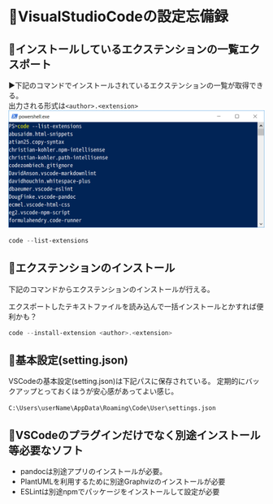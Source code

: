 # 💎VisualStudioCodeの設定忘備録

## 💎インストールしているエクステンションの一覧エクスポート

▶下記のコマンドでインストールされているエクステンションの一覧が取得できる。  
出力される形式は`<author>.<extension>`
![](image/getExtension.png)

```Powershell
code --list-extensions
```

## 💎エクステンションのインストール

下記のコマンドからエクステンションのインストールが行える。

エクスポートしたテキストファイルを読み込んで一括インストールとかすれば便利かも？

```Powershell
code --install-extension <author>.<extension>
```

## 💎基本設定(setting.json)

VSCodeの基本設定(setting.json)は下記パスに保存されている。
定期的にバックアップとっておくほうが安心感があってよい感じ。

`C:\Users\userName\AppData\Roaming\Code\User\settings.json`

## 💎VSCodeのプラグインだけでなく別途インストール等必要なソフト

- pandocは別途アプリのインストールが必要。
- PlantUMLを利用するために別途Graphvizのインストールが必要
- ESLintは別途npmでパッケージをインストールして設定が必要
